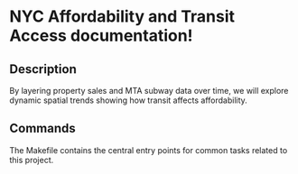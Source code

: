 # NYC Affordability and Transit Access documentation!

## Description

By layering property sales and MTA subway data over time, we will explore dynamic spatial trends showing how transit affects affordability.

## Commands

The Makefile contains the central entry points for common tasks related to this project.

